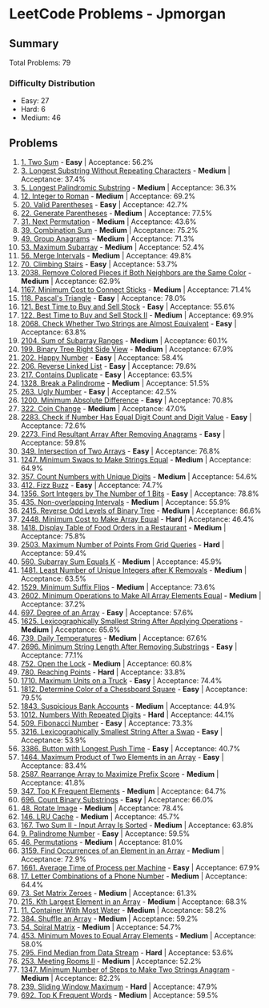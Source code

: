 # LeetCode Problems - Jpmorgan

## Summary
Total Problems: 79

### Difficulty Distribution

- Easy: 27
- Hard: 6
- Medium: 46

## Problems

1. [1. Two Sum](https://leetcode.com/problems/two-sum/) - **Easy** | Acceptance: 56.2%
2. [3. Longest Substring Without Repeating Characters](https://leetcode.com/problems/longest-substring-without-repeating-characters/) - **Medium** | Acceptance: 37.4%
3. [5. Longest Palindromic Substring](https://leetcode.com/problems/longest-palindromic-substring/) - **Medium** | Acceptance: 36.3%
4. [12. Integer to Roman](https://leetcode.com/problems/integer-to-roman/) - **Medium** | Acceptance: 69.2%
5. [20. Valid Parentheses](https://leetcode.com/problems/valid-parentheses/) - **Easy** | Acceptance: 42.7%
6. [22. Generate Parentheses](https://leetcode.com/problems/generate-parentheses/) - **Medium** | Acceptance: 77.5%
7. [31. Next Permutation](https://leetcode.com/problems/next-permutation/) - **Medium** | Acceptance: 43.6%
8. [39. Combination Sum](https://leetcode.com/problems/combination-sum/) - **Medium** | Acceptance: 75.2%
9. [49. Group Anagrams](https://leetcode.com/problems/group-anagrams/) - **Medium** | Acceptance: 71.3%
10. [53. Maximum Subarray](https://leetcode.com/problems/maximum-subarray/) - **Medium** | Acceptance: 52.4%
11. [56. Merge Intervals](https://leetcode.com/problems/merge-intervals/) - **Medium** | Acceptance: 49.8%
12. [70. Climbing Stairs](https://leetcode.com/problems/climbing-stairs/) - **Easy** | Acceptance: 53.7%
13. [2038. Remove Colored Pieces if Both Neighbors are the Same Color](https://leetcode.com/problems/remove-colored-pieces-if-both-neighbors-are-the-same-color/) - **Medium** | Acceptance: 62.9%
14. [1167. Minimum Cost to Connect Sticks](https://leetcode.com/problems/minimum-cost-to-connect-sticks/) - **Medium** | Acceptance: 71.4%
15. [118. Pascal's Triangle](https://leetcode.com/problems/pascals-triangle/) - **Easy** | Acceptance: 78.0%
16. [121. Best Time to Buy and Sell Stock](https://leetcode.com/problems/best-time-to-buy-and-sell-stock/) - **Easy** | Acceptance: 55.6%
17. [122. Best Time to Buy and Sell Stock II](https://leetcode.com/problems/best-time-to-buy-and-sell-stock-ii/) - **Medium** | Acceptance: 69.9%
18. [2068. Check Whether Two Strings are Almost Equivalent](https://leetcode.com/problems/check-whether-two-strings-are-almost-equivalent/) - **Easy** | Acceptance: 63.8%
19. [2104. Sum of Subarray Ranges](https://leetcode.com/problems/sum-of-subarray-ranges/) - **Medium** | Acceptance: 60.1%
20. [199. Binary Tree Right Side View](https://leetcode.com/problems/binary-tree-right-side-view/) - **Medium** | Acceptance: 67.9%
21. [202. Happy Number](https://leetcode.com/problems/happy-number/) - **Easy** | Acceptance: 58.4%
22. [206. Reverse Linked List](https://leetcode.com/problems/reverse-linked-list/) - **Easy** | Acceptance: 79.6%
23. [217. Contains Duplicate](https://leetcode.com/problems/contains-duplicate/) - **Easy** | Acceptance: 63.5%
24. [1328. Break a Palindrome](https://leetcode.com/problems/break-a-palindrome/) - **Medium** | Acceptance: 51.5%
25. [263. Ugly Number](https://leetcode.com/problems/ugly-number/) - **Easy** | Acceptance: 42.5%
26. [1200. Minimum Absolute Difference](https://leetcode.com/problems/minimum-absolute-difference/) - **Easy** | Acceptance: 70.8%
27. [322. Coin Change](https://leetcode.com/problems/coin-change/) - **Medium** | Acceptance: 47.0%
28. [2283. Check if Number Has Equal Digit Count and Digit Value](https://leetcode.com/problems/check-if-number-has-equal-digit-count-and-digit-value/) - **Easy** | Acceptance: 72.6%
29. [2273. Find Resultant Array After Removing Anagrams](https://leetcode.com/problems/find-resultant-array-after-removing-anagrams/) - **Easy** | Acceptance: 59.8%
30. [349. Intersection of Two Arrays](https://leetcode.com/problems/intersection-of-two-arrays/) - **Easy** | Acceptance: 76.8%
31. [1247. Minimum Swaps to Make Strings Equal](https://leetcode.com/problems/minimum-swaps-to-make-strings-equal/) - **Medium** | Acceptance: 64.9%
32. [357. Count Numbers with Unique Digits](https://leetcode.com/problems/count-numbers-with-unique-digits/) - **Medium** | Acceptance: 54.6%
33. [412. Fizz Buzz](https://leetcode.com/problems/fizz-buzz/) - **Easy** | Acceptance: 74.7%
34. [1356. Sort Integers by The Number of 1 Bits](https://leetcode.com/problems/sort-integers-by-the-number-of-1-bits/) - **Easy** | Acceptance: 78.8%
35. [435. Non-overlapping Intervals](https://leetcode.com/problems/non-overlapping-intervals/) - **Medium** | Acceptance: 55.9%
36. [2415. Reverse Odd Levels of Binary Tree](https://leetcode.com/problems/reverse-odd-levels-of-binary-tree/) - **Medium** | Acceptance: 86.6%
37. [2448. Minimum Cost to Make Array Equal](https://leetcode.com/problems/minimum-cost-to-make-array-equal/) - **Hard** | Acceptance: 46.4%
38. [1418. Display Table of Food Orders in a Restaurant](https://leetcode.com/problems/display-table-of-food-orders-in-a-restaurant/) - **Medium** | Acceptance: 75.8%
39. [2503. Maximum Number of Points From Grid Queries](https://leetcode.com/problems/maximum-number-of-points-from-grid-queries/) - **Hard** | Acceptance: 59.4%
40. [560. Subarray Sum Equals K](https://leetcode.com/problems/subarray-sum-equals-k/) - **Medium** | Acceptance: 45.9%
41. [1481. Least Number of Unique Integers after K Removals](https://leetcode.com/problems/least-number-of-unique-integers-after-k-removals/) - **Medium** | Acceptance: 63.5%
42. [1529. Minimum Suffix Flips](https://leetcode.com/problems/minimum-suffix-flips/) - **Medium** | Acceptance: 73.6%
43. [2602. Minimum Operations to Make All Array Elements Equal](https://leetcode.com/problems/minimum-operations-to-make-all-array-elements-equal/) - **Medium** | Acceptance: 37.2%
44. [697. Degree of an Array](https://leetcode.com/problems/degree-of-an-array/) - **Easy** | Acceptance: 57.6%
45. [1625. Lexicographically Smallest String After Applying Operations](https://leetcode.com/problems/lexicographically-smallest-string-after-applying-operations/) - **Medium** | Acceptance: 65.6%
46. [739. Daily Temperatures](https://leetcode.com/problems/daily-temperatures/) - **Medium** | Acceptance: 67.6%
47. [2696. Minimum String Length After Removing Substrings](https://leetcode.com/problems/minimum-string-length-after-removing-substrings/) - **Easy** | Acceptance: 77.1%
48. [752. Open the Lock](https://leetcode.com/problems/open-the-lock/) - **Medium** | Acceptance: 60.8%
49. [780. Reaching Points](https://leetcode.com/problems/reaching-points/) - **Hard** | Acceptance: 33.8%
50. [1710. Maximum Units on a Truck](https://leetcode.com/problems/maximum-units-on-a-truck/) - **Easy** | Acceptance: 74.4%
51. [1812. Determine Color of a Chessboard Square](https://leetcode.com/problems/determine-color-of-a-chessboard-square/) - **Easy** | Acceptance: 79.5%
52. [1843. Suspicious Bank Accounts](https://leetcode.com/problems/suspicious-bank-accounts/) - **Medium** | Acceptance: 44.9%
53. [1012. Numbers With Repeated Digits](https://leetcode.com/problems/numbers-with-repeated-digits/) - **Hard** | Acceptance: 44.1%
54. [509. Fibonacci Number](https://leetcode.com/problems/fibonacci-number/) - **Easy** | Acceptance: 73.3%
55. [3216. Lexicographically Smallest String After a Swap](https://leetcode.com/problems/lexicographically-smallest-string-after-a-swap/) - **Easy** | Acceptance: 53.9%
56. [3386. Button with Longest Push Time](https://leetcode.com/problems/button-with-longest-push-time/) - **Easy** | Acceptance: 40.7%
57. [1464. Maximum Product of Two Elements in an Array](https://leetcode.com/problems/maximum-product-of-two-elements-in-an-array/) - **Easy** | Acceptance: 83.4%
58. [2587. Rearrange Array to Maximize Prefix Score](https://leetcode.com/problems/rearrange-array-to-maximize-prefix-score/) - **Medium** | Acceptance: 41.8%
59. [347. Top K Frequent Elements](https://leetcode.com/problems/top-k-frequent-elements/) - **Medium** | Acceptance: 64.7%
60. [696. Count Binary Substrings](https://leetcode.com/problems/count-binary-substrings/) - **Easy** | Acceptance: 66.0%
61. [48. Rotate Image](https://leetcode.com/problems/rotate-image/) - **Medium** | Acceptance: 78.4%
62. [146. LRU Cache](https://leetcode.com/problems/lru-cache/) - **Medium** | Acceptance: 45.7%
63. [167. Two Sum II - Input Array Is Sorted](https://leetcode.com/problems/two-sum-ii-input-array-is-sorted/) - **Medium** | Acceptance: 63.8%
64. [9. Palindrome Number](https://leetcode.com/problems/palindrome-number/) - **Easy** | Acceptance: 59.5%
65. [46. Permutations](https://leetcode.com/problems/permutations/) - **Medium** | Acceptance: 81.0%
66. [3159. Find Occurrences of an Element in an Array](https://leetcode.com/problems/find-occurrences-of-an-element-in-an-array/) - **Medium** | Acceptance: 72.9%
67. [1661. Average Time of Process per Machine](https://leetcode.com/problems/average-time-of-process-per-machine/) - **Easy** | Acceptance: 67.9%
68. [17. Letter Combinations of a Phone Number](https://leetcode.com/problems/letter-combinations-of-a-phone-number/) - **Medium** | Acceptance: 64.4%
69. [73. Set Matrix Zeroes](https://leetcode.com/problems/set-matrix-zeroes/) - **Medium** | Acceptance: 61.3%
70. [215. Kth Largest Element in an Array](https://leetcode.com/problems/kth-largest-element-in-an-array/) - **Medium** | Acceptance: 68.3%
71. [11. Container With Most Water](https://leetcode.com/problems/container-with-most-water/) - **Medium** | Acceptance: 58.2%
72. [384. Shuffle an Array](https://leetcode.com/problems/shuffle-an-array/) - **Medium** | Acceptance: 59.2%
73. [54. Spiral Matrix](https://leetcode.com/problems/spiral-matrix/) - **Medium** | Acceptance: 54.7%
74. [453. Minimum Moves to Equal Array Elements](https://leetcode.com/problems/minimum-moves-to-equal-array-elements/) - **Medium** | Acceptance: 58.0%
75. [295. Find Median from Data Stream](https://leetcode.com/problems/find-median-from-data-stream/) - **Hard** | Acceptance: 53.6%
76. [253. Meeting Rooms II](https://leetcode.com/problems/meeting-rooms-ii/) - **Medium** | Acceptance: 52.2%
77. [1347. Minimum Number of Steps to Make Two Strings Anagram](https://leetcode.com/problems/minimum-number-of-steps-to-make-two-strings-anagram/) - **Medium** | Acceptance: 82.2%
78. [239. Sliding Window Maximum](https://leetcode.com/problems/sliding-window-maximum/) - **Hard** | Acceptance: 47.9%
79. [692. Top K Frequent Words](https://leetcode.com/problems/top-k-frequent-words/) - **Medium** | Acceptance: 59.5%